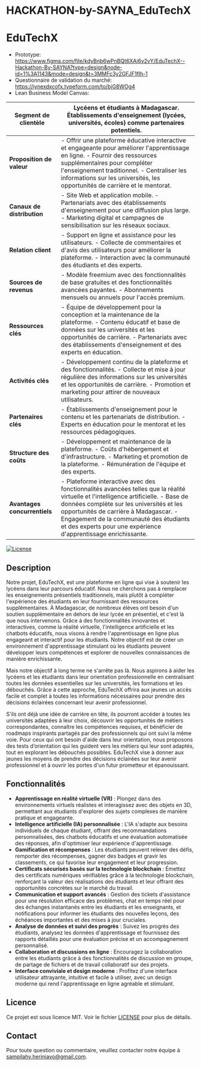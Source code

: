 # HACKATHON-by-SAYNA_EduTechX

# EduTechX

- Prototype: https://www.figma.com/file/kdyBnb6wPnBQt6XAi6v2vY/EduTechX--Hackathon-By-SAYNA?type=design&node-id=1%3A1143&mode=design&t=3MMFc3y2GFJF1fIh-1
- Questionnaire de validation du marché: https://iynexdxcofx.typeform.com/to/bjG8WOg4
- Lean Business Model Canvas:

| **Segment de clientèle** | Lycéens et étudiants à Madagascar. Établissements d'enseignement (lycées, universités, écoles) comme partenaires potentiels. |
|-------------------------|----------------------------------------------------------------------------------------------|
| **Proposition de valeur** | - Offrir une plateforme éducative interactive et engageante pour améliorer l'apprentissage en ligne. - Fournir des ressources supplémentaires pour compléter l'enseignement traditionnel. - Centraliser les informations sur les universités, les opportunités de carrière et le mentorat. |
| **Canaux de distribution** | - Site Web et application mobile. - Partenariats avec des établissements d'enseignement pour une diffusion plus large. - Marketing digital et campagnes de sensibilisation sur les réseaux sociaux. |
| **Relation client** | - Support en ligne et assistance pour les utilisateurs. - Collecte de commentaires et d'avis des utilisateurs pour améliorer la plateforme. - Interaction avec la communauté des étudiants et des experts. |
| **Sources de revenus** | - Modèle freemium avec des fonctionnalités de base gratuites et des fonctionnalités avancées payantes. - Abonnements mensuels ou annuels pour l'accès premium. |
| **Ressources clés** | - Équipe de développement pour la conception et la maintenance de la plateforme. - Contenu éducatif et base de données sur les universités et les opportunités de carrière. - Partenariats avec des établissements d'enseignement et des experts en éducation. |
| **Activités clés** | - Développement continu de la plateforme et des fonctionnalités. - Collecte et mise à jour régulière des informations sur les universités et les opportunités de carrière. - Promotion et marketing pour attirer de nouveaux utilisateurs. |
| **Partenaires clés** | - Établissements d'enseignement pour le contenu et les partenariats de distribution. - Experts en éducation pour le mentorat et les ressources pédagogiques. |
| **Structure des coûts** | - Développement et maintenance de la plateforme. - Coûts d'hébergement et d'infrastructure. - Marketing et promotion de la plateforme. - Rémunération de l'équipe et des experts. |
| **Avantages concurrentiels** | - Plateforme interactive avec des fonctionnalités avancées telles que la réalité virtuelle et l'intelligence artificielle. - Base de données complète sur les universités et les opportunités de carrière à Madagascar. - Engagement de la communauté des étudiants et des experts pour une expérience d'apprentissage enrichissante. |


[![License](https://img.shields.io/badge/license-MIT-blue.svg)](LICENSE)

## Description
Notre projet, EduTechX, est une plateforme en ligne qui vise à soutenir les lycéens dans leur parcours éducatif. Nous ne cherchons pas à remplacer les enseignements présentiels traditionnels, mais plutôt à compléter l'expérience des étudiants en leur fournissant des ressources supplémentaires. À Madagascar, de nombreux élèves ont besoin d'un soutien supplémentaire en dehors de leur lycée en présentiel, et c'est là que nous intervenons. Grâce à des fonctionnalités innovantes et interactives, comme la réalité virtuelle, l'intelligence artificielle et les chatbots éducatifs, nous visons à rendre l'apprentissage en ligne plus engageant et interactif pour les étudiants. Notre objectif est de créer un environnement d'apprentissage stimulant où les étudiants peuvent développer leurs compétences et explorer de nouvelles connaissances de manière enrichissante.

Mais notre objectif à long terme ne s'arrête pas là. Nous aspirons à aider les lycéens et les étudiants dans leur orientation professionnelle en centralisant toutes les données essentielles sur les universités, les formations et les débouchés. Grâce à cette approche, EduTechX offrira aux jeunes un accès facile et complet à toutes les informations nécessaires pour prendre des décisions éclairées concernant leur avenir professionnel.

S'ils ont déjà une idée de carrière en tête, ils pourront accéder à toutes les universités adaptées à leur choix, découvrir les opportunités de métiers correspondantes, connaître les compétences requises, et bénéficier de roadmaps inspirants partagés par des professionnels qui ont suivi la même voie. Pour ceux qui ont besoin d'aide dans leur orientation, nous proposons des tests d’orientation qui les guident vers les métiers qui leur sont adaptés, tout en explorant les débouchés possibles. EduTechX vise à donner aux jeunes les moyens de prendre des décisions éclairées sur leur avenir professionnel et à ouvrir les portes d'un futur prometteur et épanouissant.

## Fonctionnalités
- **Apprentissage en réalité virtuelle (VR)** : Plongez dans des environnements virtuels réalistes et interagissez avec des objets en 3D, permettant aux étudiants d'explorer des sujets complexes de manière pratique et engageante.
- **Intelligence artificielle (IA) personnalisée** : L'IA s'adapte aux besoins individuels de chaque étudiant, offrant des recommandations personnalisées, des chatbots éducatifs et une évaluation automatisée des réponses, afin d'optimiser leur expérience d'apprentissage.
- **Gamification et récompenses** : Les étudiants peuvent relever des défis, remporter des récompenses, gagner des badges et gravir les classements, ce qui favorise leur engagement et leur progression.
- **Certificats sécurisés basés sur la technologie blockchain** : Émettez des certificats numériques vérifiables grâce à la technologie blockchain, renforçant la valeur des réalisations des étudiants et leur offrant des opportunités concrètes sur le marché du travail.
- **Communication et support avancés** : Gestion des tickets d'assistance pour une résolution efficace des problèmes, chat en temps réel pour des échanges instantanés entre les étudiants et les enseignants, et notifications pour informer les étudiants des nouvelles leçons, des échéances importantes et des mises à jour cruciales.
- **Analyse de données et suivi des progrès** : Suivez les progrès des étudiants, analysez les données d'apprentissage et fournissez des rapports détaillés pour une évaluation précise et un accompagnement personnalisé.
- **Collaboration et discussions en ligne** : Encouragez la collaboration entre les étudiants grâce à des fonctionnalités de discussion en groupe, de partage de fichiers et de travail collaboratif sur des projets.
- **Interface conviviale et design moderne** : Profitez d'une interface utilisateur attrayante, intuitive et facile à utiliser, avec un design moderne qui rend l'apprentissage en ligne agréable et stimulant.


## Licence
Ce projet est sous licence MIT. Voir le fichier [LICENSE](LICENSE) pour plus de détails.

## Contact
Pour toute question ou commentaire, veuillez contacter notre équipe à [sampilahy.heriniavo@gmail.com](mailto:sampilahy.heriniavo@gmail.com).
